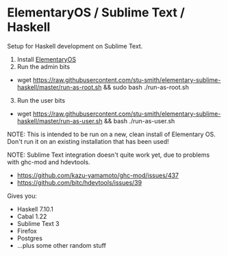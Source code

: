 # ElementaryOS / Sublime Text  / Haskell

Setup for Haskell development on Sublime Text.


1. Install [ElementaryOS](http://elementary.io/)
2. Run the admin bits
  * wget https://raw.githubusercontent.com/stu-smith/elementary-sublime-haskell/master/run-as-root.sh && sudo bash ./run-as-root.sh
3. Run the user bits
  * wget https://raw.githubusercontent.com/stu-smith/elementary-sublime-haskell/master/run-as-user.sh && bash ./run-as-user.sh

NOTE: This is intended to be run on a new, clean install of Elementary OS.
Don't run it on an existing installation that has been used!

NOTE: Sublime Text integration doesn't quite work yet, due to problems with ghc-mod and hdevtools.

* https://github.com/kazu-yamamoto/ghc-mod/issues/437
* https://github.com/bitc/hdevtools/issues/39


Gives you:

* Haskell 7.10.1
* Cabal 1.22
* Sublime Text 3
* Firefox
* Postgres
* ...plus some other random stuff
